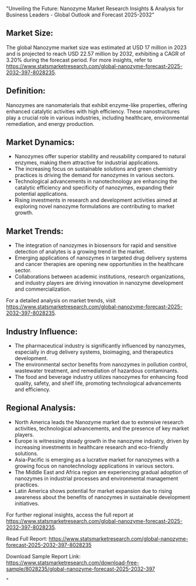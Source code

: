 "Unveiling the Future: Nanozyme Market Research Insights & Analysis for Business Leaders - Global Outlook and Forecast 2025-2032"

<html>
<h2>Market Size:</h2>
<p>The global Nanozyme market size was estimated at USD 17 million in 2023 and is projected to reach USD 22.57 million by 2032, exhibiting a CAGR of 3.20% during the forecast period. For more insights, refer to <a href='https://www.statsmarketresearch.com/global-nanozyme-forecast-2025-2032-397-8028235'>https://www.statsmarketresearch.com/global-nanozyme-forecast-2025-2032-397-8028235</a>.</p>

<h2>Definition:</h2>
<p>Nanozymes are nanomaterials that exhibit enzyme-like properties, offering enhanced catalytic activities with high efficiency. These nanostructures play a crucial role in various industries, including healthcare, environmental remediation, and energy production.</p>

<h2>Market Dynamics:</h2>
<ul>
<li>Nanozymes offer superior stability and reusability compared to natural enzymes, making them attractive for industrial applications.</li>
<li>The increasing focus on sustainable solutions and green chemistry practices is driving the demand for nanozymes in various sectors.</li>
<li>Technological advancements in nanotechnology are enhancing the catalytic efficiency and specificity of nanozymes, expanding their potential applications.</li>
<li>Rising investments in research and development activities aimed at exploring novel nanozyme formulations are contributing to market growth.</li>
</ul>

<h2>Market Trends:</h2>
<ul>
<li>The integration of nanozymes in biosensors for rapid and sensitive detection of analytes is a growing trend in the market.</li>
<li>Emerging applications of nanozymes in targeted drug delivery systems and cancer therapies are opening new opportunities in the healthcare sector.</li>
<li>Collaborations between academic institutions, research organizations, and industry players are driving innovation in nanozyme development and commercialization.</li>
</ul>
<p>For a detailed analysis on market trends, visit <a href='https://www.statsmarketresearch.com/global-nanozyme-forecast-2025-2032-397-8028235'>https://www.statsmarketresearch.com/global-nanozyme-forecast-2025-2032-397-8028235</a>.</p>

<h2>Industry Influence:</h2>
<ul>
<li>The pharmaceutical industry is significantly influenced by nanozymes, especially in drug delivery systems, bioimaging, and therapeutics development.</li>
<li>The environmental sector benefits from nanozymes in pollution control, wastewater treatment, and remediation of hazardous contaminants.</li>
<li>The food and beverage industry utilizes nanozymes for enhancing food quality, safety, and shelf life, promoting technological advancements and efficiency.</li>
</ul>

<h2>Regional Analysis:</h2>
<ul>
<li>North America leads the Nanozyme market due to extensive research activities, technological advancements, and the presence of key market players.</li>
<li>Europe is witnessing steady growth in the nanozyme industry, driven by increasing investments in healthcare research and eco-friendly solutions.</li>
<li>Asia-Pacific is emerging as a lucrative market for nanozymes with a growing focus on nanotechnology applications in various sectors.</li>
<li>The Middle East and Africa region are experiencing gradual adoption of nanozymes in industrial processes and environmental management practices.</li>
<li>Latin America shows potential for market expansion due to rising awareness about the benefits of nanozymes in sustainable development initiatives.</li>
</ul>
<p>For further regional insights, access the full report at <a href='https://www.statsmarketresearch.com/global-nanozyme-forecast-2025-2032-397-8028235'>https://www.statsmarketresearch.com/global-nanozyme-forecast-2025-2032-397-8028235</a>.

<p>Read Full Report: <a href='https://www.statsmarketresearch.com/global-nanozyme-forecast-2025-2032-397-8028235'>https://www.statsmarketresearch.com/global-nanozyme-forecast-2025-2032-397-8028235</a></p>
<p>Download Sample Report Link: <a href='https://www.statsmarketresearch.com/download-free-sample/8028235/global-nanozyme-forecast-2025-2032-397'>https://www.statsmarketresearch.com/download-free-sample/8028235/global-nanozyme-forecast-2025-2032-397</a></p>
</html>"
